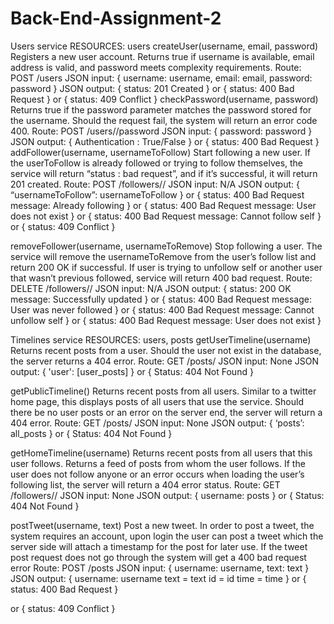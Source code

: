 # Back-End-Assignment-2
Users service
RESOURCES:  users
createUser(username, email, password)
Registers a new user account. Returns true if username is available, email address is valid, and password meets complexity requirements.
Route: POST /users
JSON input: 
{
	username: username,
	email: email,
	password: password
}
JSON output:
{
	status: 201 Created
}
or
{
	status: 400 Bad Request
}
or
{
	status: 409 Conflict
}
checkPassword(username, password)
Returns true if the password parameter matches the password stored for the username. Should the request fail, the system will return an error code 400.
Route: POST /users/<username>/password
JSON input: 
{
	password: password
}
JSON output:
{
	Authentication : True/False
}
or
{
	status: 400 Bad Request
}
addFollower(username, usernameToFollow)
Start following a new user. If the userToFollow is already followed or trying to follow themselves, the service will return “status : bad request”, and if it’s successful, it will return 201 created.
Route: POST /followers/<username>/<usernameToFollow>
JSON input: N/A
JSON output:
{
	“usernameToFollow”: usernameToFollow
}
or
{
	status: 400 Bad Request
	message: Already following
}
or
{
	status: 400 Bad Request
	message: User does not exist
}
or
{
	status: 400 Bad Request
	message: Cannot follow self
}
or
{
	status: 409 Conflict 
}

removeFollower(username, usernameToRemove)
Stop following a user. The service will remove the usernameToRemove from the user’s follow list and return 200 OK if successful. If user is trying to unfollow self or another user that wasn’t previous followed, service will return 400 bad request.
Route: DELETE /followers/<username>/<usernameToRemove>
JSON input: N/A
JSON output:
{
	status: 200 OK  
message: Successfully updated
}
or
{
	status: 400 Bad Request
	message: User was never followed
}
or
{
	status: 400 Bad Request
	message: Cannot unfollow self
}
or
{
	status: 400 Bad Request
	message: User does not exist
}

Timelines service
RESOURCES:  users, posts
getUserTimeline(username)
Returns recent posts from a user. Should the user not exist in the database, the server returns a 404 error.
Route: GET /posts/<username>
JSON input: None
JSON output:
{
	'user': [user_posts]
}
or
{
	Status: 404 Not Found
}

getPublicTimeline()
Returns recent posts from all users. Similar to a twitter home page, this displays posts of all users that use the service. Should there be no user posts or an error on the server end, the server will return a 404 error.
Route: GET /posts/
JSON input: None
JSON output:
{
	‘posts’: all_posts
}
or
{
	Status: 404 Not Found
}

getHomeTimeline(username)
Returns recent posts from all users that this user follows. Returns a feed of posts from whom the user follows. If the user does not follow anyone or an error occurs when loading the user’s following list, the server will return a 404 error status.
Route: GET /followers/<username>/
JSON input: None
JSON output:
{
	username: posts
}
or
{
	Status: 404 Not Found
}

postTweet(username, text)
Post a new tweet. In order to post a tweet, the system requires an account, upon login the user can post a tweet which the server side will attach a timestamp for the post for later use. If the tweet post request does not go through the system will get a 400 bad request error
Route: POST /posts
JSON input: 
{
username: username,
text: text
}
JSON output:
{
	username: username
	text = text
	id = id
	time = time
}
or
{
	status: 400 Bad Request
}

or
{
	status: 409 Conflict
}
